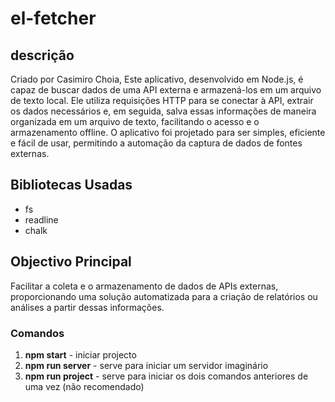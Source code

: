 # el-fetcher


## descrição
Criado por Casimiro Choia, Este aplicativo, desenvolvido em Node.js, é capaz de buscar dados de uma API externa e armazená-los em um arquivo de texto local. Ele utiliza requisições HTTP para se conectar à API, extrair os dados necessários e, em seguida, salva essas informações de maneira organizada em um arquivo de texto, facilitando o acesso e o armazenamento offline. O aplicativo foi projetado para ser simples, eficiente e fácil de usar, permitindo a automação da captura de dados de fontes externas.

## Bibliotecas Usadas

* fs
* readline
* chalk

## Objectivo Principal

Facilitar a coleta e o armazenamento de dados de APIs externas, proporcionando uma solução automatizada para a criação de relatórios ou análises a partir dessas informações.

### Comandos

1. **npm start** - iniciar projecto
1. **npm run server** - serve para iniciar um servidor imaginário
1. **npm run project** - serve para iniciar os dois comandos anteriores de uma vez (não recomendado)